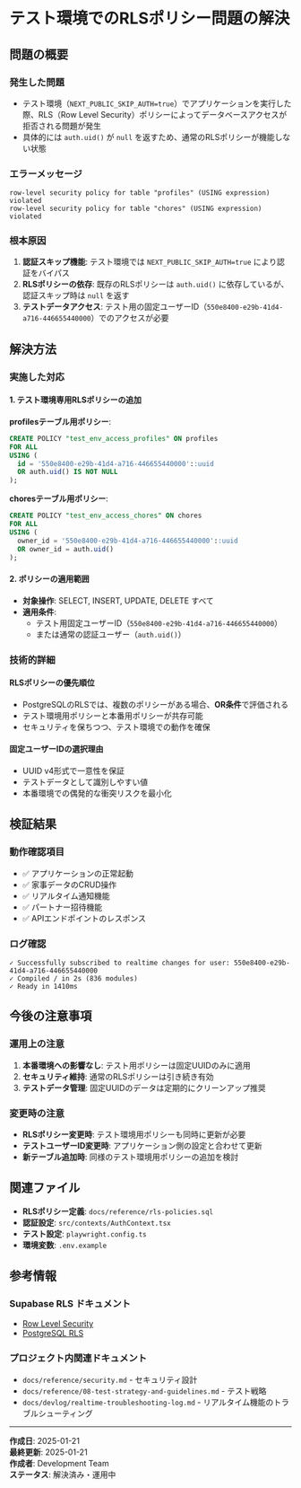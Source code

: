# テスト環境でのRLSポリシー問題の解決

## 問題の概要

### 発生した問題
- テスト環境（`NEXT_PUBLIC_SKIP_AUTH=true`）でアプリケーションを実行した際、RLS（Row Level Security）ポリシーによってデータベースアクセスが拒否される問題が発生
- 具体的には `auth.uid()` が `null` を返すため、通常のRLSポリシーが機能しない状態

### エラーメッセージ
```
row-level security policy for table "profiles" (USING expression) violated
row-level security policy for table "chores" (USING expression) violated
```

### 根本原因
1. **認証スキップ機能**: テスト環境では `NEXT_PUBLIC_SKIP_AUTH=true` により認証をバイパス
2. **RLSポリシーの依存**: 既存のRLSポリシーは `auth.uid()` に依存しているが、認証スキップ時は `null` を返す
3. **テストデータアクセス**: テスト用の固定ユーザーID（`550e8400-e29b-41d4-a716-446655440000`）でのアクセスが必要

## 解決方法

### 実施した対応

#### 1. テスト環境専用RLSポリシーの追加

**profilesテーブル用ポリシー**:
```sql
CREATE POLICY "test_env_access_profiles" ON profiles
FOR ALL
USING (
  id = '550e8400-e29b-41d4-a716-446655440000'::uuid 
  OR auth.uid() IS NOT NULL
);
```

**choresテーブル用ポリシー**:
```sql
CREATE POLICY "test_env_access_chores" ON chores
FOR ALL
USING (
  owner_id = '550e8400-e29b-41d4-a716-446655440000'::uuid 
  OR owner_id = auth.uid()
);
```

#### 2. ポリシーの適用範囲
- **対象操作**: SELECT, INSERT, UPDATE, DELETE すべて
- **適用条件**: 
  - テスト用固定ユーザーID（`550e8400-e29b-41d4-a716-446655440000`）
  - または通常の認証ユーザー（`auth.uid()`）

### 技術的詳細

#### RLSポリシーの優先順位
- PostgreSQLのRLSでは、複数のポリシーがある場合、**OR条件**で評価される
- テスト環境用ポリシーと本番用ポリシーが共存可能
- セキュリティを保ちつつ、テスト環境での動作を確保

#### 固定ユーザーIDの選択理由
- UUID v4形式で一意性を保証
- テストデータとして識別しやすい値
- 本番環境での偶発的な衝突リスクを最小化

## 検証結果

### 動作確認項目
- ✅ アプリケーションの正常起動
- ✅ 家事データのCRUD操作
- ✅ リアルタイム通知機能
- ✅ パートナー招待機能
- ✅ APIエンドポイントのレスポンス

### ログ確認
```
✓ Successfully subscribed to realtime changes for user: 550e8400-e29b-41d4-a716-446655440000
✓ Compiled / in 2s (836 modules)
✓ Ready in 1410ms
```

## 今後の注意事項

### 運用上の注意
1. **本番環境への影響なし**: テスト用ポリシーは固定UUIDのみに適用
2. **セキュリティ維持**: 通常のRLSポリシーは引き続き有効
3. **テストデータ管理**: 固定UUIDのデータは定期的にクリーンアップ推奨

### 変更時の注意
- **RLSポリシー変更時**: テスト環境用ポリシーも同時に更新が必要
- **テストユーザーID変更時**: アプリケーション側の設定と合わせて更新
- **新テーブル追加時**: 同様のテスト環境用ポリシーの追加を検討

## 関連ファイル

- **RLSポリシー定義**: `docs/reference/rls-policies.sql`
- **認証設定**: `src/contexts/AuthContext.tsx`
- **テスト設定**: `playwright.config.ts`
- **環境変数**: `.env.example`

## 参考情報

### Supabase RLS ドキュメント
- [Row Level Security](https://supabase.com/docs/guides/auth/row-level-security)
- [PostgreSQL RLS](https://www.postgresql.org/docs/current/ddl-rowsecurity.html)

### プロジェクト内関連ドキュメント
- `docs/reference/security.md` - セキュリティ設計
- `docs/reference/08-test-strategy-and-guidelines.md` - テスト戦略
- `docs/devlog/realtime-troubleshooting-log.md` - リアルタイム機能のトラブルシューティング

---

**作成日**: 2025-01-21  
**最終更新**: 2025-01-21  
**作成者**: Development Team  
**ステータス**: 解決済み・運用中